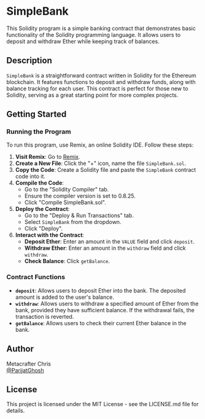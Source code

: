 # SimpleBank

This Solidity program is a simple banking contract that demonstrates basic functionality of the Solidity programming language. It allows users to deposit and withdraw Ether while keeping track of balances.

## Description

`SimpleBank` is a straightforward contract written in Solidity for the Ethereum blockchain. It features functions to deposit and withdraw funds, along with balance tracking for each user. This contract is perfect for those new to Solidity, serving as a great starting point for more complex projects.

## Getting Started

### Running the Program

To run this program, use Remix, an online Solidity IDE. Follow these steps:

1. **Visit Remix**: Go to [Remix](https://remix.ethereum.org/).
2. **Create a New File**: Click the "+" icon, name the file `SimpleBank.sol`.
3. **Copy the Code**: Create a Solidity file and paste the `SimpleBank` contract code into it.
4. **Compile the Code**:
   - Go to the "Solidity Compiler" tab.
   - Ensure the compiler version is set to 0.8.25.
   - Click "Compile SimpleBank.sol".
5. **Deploy the Contract**:
   - Go to the "Deploy & Run Transactions" tab.
   - Select `SimpleBank` from the dropdown.
   - Click "Deploy".
6. **Interact with the Contract**:
   - **Deposit Ether**: Enter an amount in the `VALUE` field and click `deposit`.
   - **Withdraw Ether**: Enter an amount in the `withdraw` field and click `withdraw`.
   - **Check Balance**: Click `getBalance`.

### Contract Functions

- **`deposit`**: Allows users to deposit Ether into the bank. The deposited amount is added to the user's balance.
- **`withdraw`**: Allows users to withdraw a specified amount of Ether from the bank, provided they have sufficient balance. If the withdrawal fails, the transaction is reverted.
- **`getBalance`**: Allows users to check their current Ether balance in the bank.

## Author

Metacrafter Chris  
[@ParijatGhosh](https://github.com/ParijatGhosh/Metacrafters)

## License

This project is licensed under the MIT License - see the LICENSE.md file for details.
